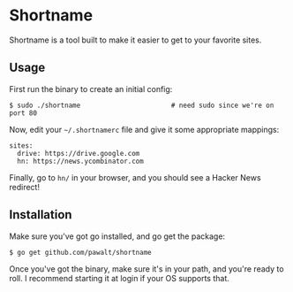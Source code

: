 # Shortname

Shortname is a tool built to make it easier to get to your favorite sites.

## Usage

First run the binary to create an initial config:


```
$ sudo ./shortname                       # need sudo since we're on port 80
```

Now, edit your `~/.shortnamerc` file and give it some appropriate mappings:

```
sites:
  drive: https://drive.google.com
  hn: https://news.ycombinator.com
```

Finally, go to `hn/` in your browser, and you should see a Hacker News redirect!

## Installation

Make sure you've got go installed, and go get the package:

```
$ go get github.com/pawalt/shortname
```

Once you've got the binary, make sure it's in your path, and you're ready to roll. I recommend starting it at login if your OS supports that.